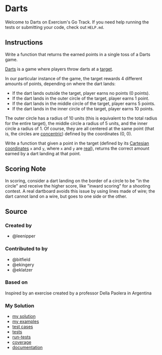 # Darts

Welcome to Darts on Exercism's Go Track.
If you need help running the tests or submitting your code, check out `HELP.md`.

## Instructions

Write a function that returns the earned points in a single toss of a Darts game.

[Darts](https://en.wikipedia.org/wiki/Darts) is a game where players
throw darts at a [target](https://en.wikipedia.org/wiki/Darts#/media/File:Darts_in_a_dartboard.jpg).

In our particular instance of the game, the target rewards 4 different amounts of points, depending on where the dart lands:

* If the dart lands outside the target, player earns no points (0 points).
* If the dart lands in the outer circle of the target, player earns 1 point.
* If the dart lands in the middle circle of the target, player earns 5 points.
* If the dart lands in the inner circle of the target, player earns 10 points.

The outer circle has a radius of 10 units (this is equivalent to the total radius for the entire target), the middle circle a radius of 5 units, and the inner circle a radius of 1. Of course, they are all centered at the same point (that is, the circles are [concentric](http://mathworld.wolfram.com/ConcentricCircles.html)) defined by the coordinates (0, 0).

Write a function that given a point in the target (defined by its [Cartesian coordinates](https://www.mathsisfun.com/data/cartesian-coordinates.html) `x` and `y`, where `x` and `y` are [real](https://www.mathsisfun.com/numbers/real-numbers.html)), returns the correct amount earned by a dart landing at that point.


## Scoring Note

In scoring, consider a dart landing on the border of a circle to be "in the circle"
and receive the higher score, like "inward scoring" for a shooting contest.
A real dartboard avoids this issue by using lines made of wire; the dart cannot
land on a wire, but goes to one side or the other.

## Source

### Created by

- @leenipper

### Contributed to by

- @bitfield
- @ekingery
- @eklatzer

### Based on

Inspired by an exercise created by a professor Della Paolera in Argentina

### My Solution

- [my solution](./darts.go)
- [my examples](./darts_examples_test.go)
- [test cases](./cases_test.go)
- [tests](./darts_test.go)
- [run-tests](./run-tests-go.txt)
- [coverage](./coverage.html)
- [documentation](./darts-doc.md)
